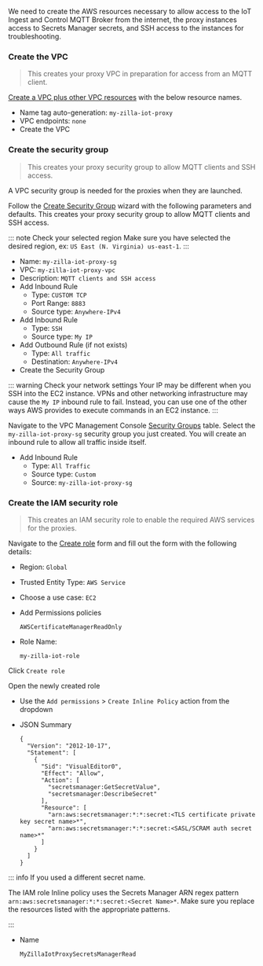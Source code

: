 We need to create the AWS resources necessary to allow access to the IoT Ingest and Control MQTT Broker from the internet, the <ZillaPlus/> proxy instances access to Secrets Manager secrets, and SSH access to the instances for troubleshooting.

### Create the VPC

> This creates your <ZillaPlus/> proxy VPC in preparation for access from an MQTT client.

[Create a VPC plus other VPC resources](https://docs.aws.amazon.com/vpc/latest/userguide/create-vpc.html#create-vpc-and-other-resources) with the below resource names.

- Name tag auto-generation: `my-zilla-iot-proxy`
- VPC endpoints: `none`
- Create the VPC

### Create the security group

> This creates your <ZillaPlus/> proxy security group to allow MQTT clients and SSH access.

A VPC security group is needed for the <ZillaPlus/> proxies when they are launched.

Follow the [Create Security Group](https://console.aws.amazon.com/vpcconsole/home#CreateSecurityGroup:) wizard with the following parameters and defaults. This creates your <ZillaPlus/> proxy security group to allow MQTT clients and SSH access.

::: note Check your selected region
Make sure you have selected the desired region, ex: `US East (N. Virginia) us-east-1`.
:::

- Name: `my-zilla-iot-proxy-sg`
- VPC: `my-zilla-iot-proxy-vpc`
- Description: `MQTT clients and SSH access`
- Add Inbound Rule
  - Type: `CUSTOM TCP`
  - Port Range: `8883`
  - Source type: `Anywhere-IPv4`
- Add Inbound Rule
  - Type: `SSH`
  - Source type: `My IP`
- Add Outbound Rule (if not exists)
  - Type: `All traffic`
  - Destination: `Anywhere-IPv4`
- Create the Security Group

::: warning Check your network settings
Your IP may be different when you SSH into the EC2 instance. VPNs and other networking infrastructure may cause the `My IP` inbound rule to fail. Instead, you can use one of the other ways AWS provides to execute commands in an EC2 instance.
:::

Navigate to the VPC Management Console [Security Groups](https://console.aws.amazon.com/vpc/home#securityGroups:) table. Select the `my-zilla-iot-proxy-sg` security group you just created. You will create an inbound rule to allow all traffic inside itself.

- Add Inbound Rule
  - Type: `All Traffic`
  - Source type: `Custom`
  - Source: `my-zilla-iot-proxy-sg`

### Create the IAM security role

> This creates an IAM security role to enable the required AWS services for the <ZillaPlus/> proxies.

Navigate to the [Create role](https://console.aws.amazon.com/iamv2/home#/roles/create) form and fill out the form with the following details:

- Region: `Global`
- Trusted Entity Type: `AWS Service`
- Choose a use case: `EC2`
- Add Permissions policies

  ```text:no-line-numbers
  AWSCertificateManagerReadOnly
  ```

- Role Name:

  ```text:no-line-numbers
  my-zilla-iot-role
  ```

Click `Create role`

Open the newly created role

- Use the `Add permissions` > `Create Inline Policy` action from the dropdown
- JSON Summary

  ```json:no-line-numbers
  {
    "Version": "2012-10-17",
    "Statement": [
      {
        "Sid": "VisualEditor0",
        "Effect": "Allow",
        "Action": [
          "secretsmanager:GetSecretValue",
          "secretsmanager:DescribeSecret"
        ],
        "Resource": [
          "arn:aws:secretsmanager:*:*:secret:<TLS certificate private key secret name>*",
          "arn:aws:secretsmanager:*:*:secret:<SASL/SCRAM auth secret name>*"
        ]
      }
    ]
  }
  ```

::: info If you used a different secret name.

The IAM role Inline policy uses the Secrets Manager ARN regex pattern `arn:aws:secretsmanager:*:*:secret:<Secret Name>*`. Make sure you replace the resources listed with the appropriate patterns.

:::

- Name

  ```text:no-line-numbers
  MyZillaIotProxySecretsManagerRead
  ```
